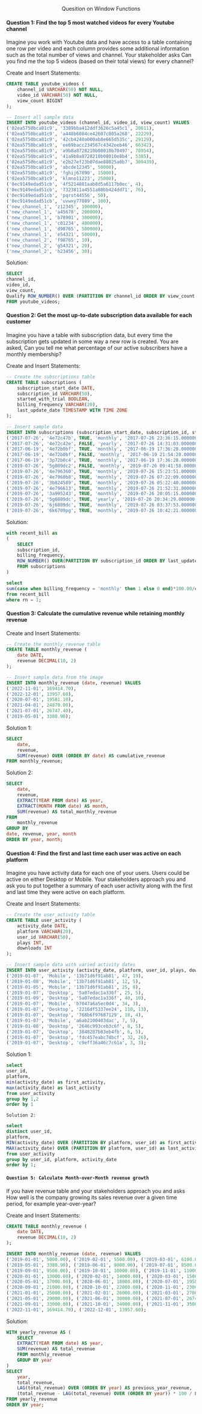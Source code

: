 <p align ='center'>Quesition on Window Functions</p>

#### Question 1: Find the top 5 most watched videos for every Youtube channel
Imagine you work with Youtube data and have access to a table containing one row per video and each column provides some additional information such as the total number of views and channel. Your stakeholder asks Can you find me the top 5 videos (based on their total views) for every channel?

Create and Insert Statements: 
```sql
CREATE TABLE youtube_videos (
    channel_id VARCHAR(50) NOT NULL,
    video_id VARCHAR(50) NOT NULL,
    view_count BIGINT
);

-- Insert all sample data
INSERT INTO youtube_videos (channel_id, video_id, view_count) VALUES
('02ea5750bca81c9', '3389bba412ddf3626c5a45c1', 20611),
('02ea5750bca81c9', 'a448b6084ce42607c805a268', 22229),
('02ea5750bca81c9', '42cb4240a000ab8e665d535c', 29129),
('02ea5750bca81c9', 'ee69bacc234567c4342eeb46', 66342),
('02ea5750bca81c9', 'a9b8a8728210b08010b70497', 78954),
('02ea5750bca81c9', '41a9b8a8728210b08010e8b4', 5385),
('02ea5750bca81c9', 'e2b27ef23b07dae88025a0b7', 309439),
('02ea5750bca81c9', 'abcde12345', 50000),
('02ea5750bca81c9', 'fghij67890', 15000),
('02ea5750bca81c9', 'klmno11223', 25000),
('0ec9149edad51cb', '4f5214881aab8d5a6117b0ec', 4),
('0ec9149edad51cb', '7323811a4551a88bb424dd71', 76),
('0ec9149edad51cb', 'pqrst44556', 50),
('0ec9149edad51cb', 'uvwxy77889', 100),
('new_channel_1', 'z12345', 100000),
('new_channel_1', 'a45678', 200000),
('new_channel_1', 'b78901', 300000),
('new_channel_1', 'c01234', 400000),
('new_channel_1', 'd98765', 500000),
('new_channel_1', 'e54321', 50000),
('new_channel_2', 'f98765', 10),
('new_channel_2', 'g54321', 20),
('new_channel_2', 'h23456', 30);
```

Solution: 
```sql
SELECT
channel_id,
video_id,
view_count,
Qualify ROW_NUMBER() OVER (PARTITION BY channel_id ORDER BY view_count DESC) <=5
FROM youtube_videos;
```

#### Question 2: Get the most up-to-date subscription data available for each customer
Imagine you have a table with subscription data, but every time the subscription gets updated in some way a new row is created. You are asked, Can you tell me what percentage of our active subscribers have a monthly membership?

Create and Insert Statements: 
```sql
-- Create the subscriptions table
CREATE TABLE subscriptions (
    subscription_start_date DATE,
    subscription_id VARCHAR(50),
    started_with_trial BOOLEAN,
    billing_frequency VARCHAR(20),
    last_update_date TIMESTAMP WITH TIME ZONE
);

-- Insert sample data
INSERT INTO subscriptions (subscription_start_date, subscription_id, started_with_trial, billing_frequency, last_update_date) VALUES
('2017-07-26', '4e72c47b', TRUE, 'monthly', '2017-07-26 23:36:15.000000 UTC'),
('2017-07-26', '4e72c42e', FALSE, 'yearly', '2017-07-26 14:31:03.000000 UTC'),
('2017-06-19', '4e72b0bf', TRUE, 'monthly', '2017-06-19 17:36:28.000000 UTC'),
('2017-06-19', '4e72b0bf', FALSE, 'monthly', '2017-06-19 21:54:20.000000 UTC'),
('2017-06-19', '3p72b0c4', TRUE, 'monthly', '2017-06-19 17:36:28.000000 UTC'),
('2019-07-26', '5g809dc2', FALSE, 'monthly', '2019-07-26 09:41:58.000000 UTC'),
('2019-07-26', '4e796360', TRUE, 'monthly', '2019-07-26 15:23:51.000000 UTC'),
('2019-07-26', '4e7960b8', TRUE, 'monthly', '2019-07-26 07:22:09.000000 UTC'),
('2019-07-26', '3b824589', TRUE, 'monthly', '2019-07-26 05:22:40.000000 UTC'),
('2019-07-26', '4e796613', TRUE, 'monthly', '2019-07-26 21:52:31.000000 UTC'),
('2019-07-26', '3a995243', TRUE, 'monthly', '2019-07-26 20:05:15.000000 UTC'),
('2019-07-26', '5g6809dc', TRUE, 'yearly', '2019-07-26 20:34:29.000000 UTC'),
('2019-07-26', '6j6809dc', TRUE, 'monthly', '2019-07-26 03:37:53.000000 UTC'),
('2019-07-26', '6k6709pg', TRUE, 'monthly', '2019-07-26 10:42:21.000000 UTC');
```

Solution: 
```sql
with recent_bill as 
(
    SELECT
    subscription_id,
    billing_frequency,
    ROW_NUMBER() OVER(PARTITION BY subscription_id ORDER BY last_update_date DESC) AS rn
    FROM subscriptions
)

select
sum(case when billing_frequency = 'monthly' then 1 else 0 end)*100.00/count(*) as Monthly_membership
from recent_bill
where rn = 1;
```

#### Question 3: Calculate the cumulative revenue while retaining monthly revenue


Create and Insert Statements: 
```sql
-- Create the monthly_revenue table
CREATE TABLE monthly_revenue (
    date DATE,
    revenue DECIMAL(10, 2)
);

-- Insert sample data from the image
INSERT INTO monthly_revenue (date, revenue) VALUES
('2022-11-01', 169414.70),
('2022-12-01', 13957.60),
('2020-07-01', 19581.10),
('2021-04-01', 24879.00),
('2021-07-01', 26747.40),
('2019-05-01', 3380.90);
```

Solution 1: 
```sql
SELECT
    date,
    revenue,
    SUM(revenue) OVER (ORDER BY date) AS cumulative_revenue
FROM monthly_revenue;
```

Solution 2: 
```sql
SELECT
    date,
    revenue,
    EXTRACT(YEAR FROM date) AS year,
    EXTRACT(MONTH FROM date) AS month,
    SUM(revenue) AS total_monthly_revenue
FROM
    monthly_revenue
GROUP BY
date, revenue, year, month
ORDER BY year, month;
```


#### Question 4: Find the first and last time each user was active on each platform
Imagine you have activity data for each one of your users. Users could be active on either Desktop or Mobile. Your stakeholders approach you and ask you to put together a summary of each user activity along with the first and last time they were active on each platform.

Create and Insert Statements: 
```sql
-- Create the user_activity table
CREATE TABLE user_activity (
    activity_date DATE,
    platform VARCHAR(20),
    user_id VARCHAR(50),
    plays INT,
    downloads INT
);

-- Insert sample data with varied activity dates
INSERT INTO user_activity (activity_date, platform, user_id, plays, downloads) VALUES
('2019-01-07', 'Mobile', '13b71d6f91ab81', 47, 19),
('2019-01-08', 'Mobile', '13b71d6f91ab81', 12, 5),
('2019-01-05', 'Mobile', '13b71d6f91ab81', 25, 8),
('2019-01-07', 'Desktop', '5a07edac1a336f', 25, 5),
('2019-01-09', 'Desktop', '5a07edac1a336f', 40, 10),
('2019-01-07', 'Mobile', 'b7047a6a5ec0d4', 34, 3),
('2019-01-07', 'Desktop', '2216df5337ee24', 110, 13),
('2019-01-07', 'Desktop', '768b6f97687129', 18, 4),
('2019-01-07', 'Mobile', 'a6ab2100403dac', 7, 5),
('2019-01-08', 'Desktop', '2646c993ceb3c6f', 8, 5),
('2019-01-07', 'Desktop', '3848287b83eb4fb', 6, 5),
('2019-01-07', 'Desktop', 'fdc457eabc7dbcf', 32, 26),
('2019-01-07', 'Desktop', 'c9eff36a46c7c61a', 3, 3);
```

Solution 1: 
```sql
select
user_id,
platform,
min(activity_date) as first_activity,
max(activity_date) as last_activity
from user_activity
group by 1,2
order by 1
```
`Solution 2:`
```sql
select
distinct user_id,
platform,
MIN(activity_date) OVER (PARTITION BY platform, user_id) as first_activity,
MAX(activity_date) OVER (PARTITION BY platform, user_id) as last_activity
from user_activity
group by user_id, platform, activity_date
order by 1;
```

#### `Question 5: Calculate Month-over-Month revenue growth`
If you have revenue table and your stakeholders approach you and asks How well is the company growing its sales revenue over a given time period, for example year-over-year?

Create and Insert Statements: 
```sql
CREATE TABLE monthly_revenue (
    date DATE,
    revenue DECIMAL(10, 2)
);

INSERT INTO monthly_revenue (date, revenue) VALUES
('2019-01-01', 5000.00), ('2019-02-01', 5500.00), ('2019-03-01', 6100.00), ('2019-04-01', 6800.00),
('2019-05-01', 3380.90), ('2019-06-01', 8000.00), ('2019-07-01', 8500.00), ('2019-08-01', 9000.00),
('2019-09-01', 9500.00), ('2019-10-01', 10000.00), ('2019-11-01', 11000.00), ('2019-12-01', 12000.00),
('2020-01-01', 13000.00), ('2020-02-01', 14000.00), ('2020-03-01', 15000.00), ('2020-04-01', 16000.00),
('2020-05-01', 17000.00), ('2020-06-01', 18000.00), ('2020-07-01', 19581.10), ('2020-08-01', 20000.00),
('2020-09-01', 21000.00), ('2020-10-01', 22000.00), ('2020-11-01', 23000.00), ('2020-12-01', 24000.00),
('2021-01-01', 25000.00), ('2021-02-01', 26000.00), ('2021-03-01', 27000.00), ('2021-04-01', 24879.00),
('2021-05-01', 29000.00), ('2021-06-01', 30000.00), ('2021-07-01', 26747.40), ('2021-08-01', 32000.00),
('2021-09-01', 33000.00), ('2021-10-01', 34000.00), ('2021-11-01', 35000.00), ('2021-12-01', 36000.00),
('2022-11-01', 169414.70), ('2022-12-01', 13957.60);
```

Solution: 
```sql
WITH yearly_revenue AS (
    SELECT
    EXTRACT(YEAR FROM date) AS year,
    SUM(revenue) AS total_revenue
    FROM monthly_revenue
    GROUP BY year
)
SELECT
    year,
    total_revenue,
    LAG(total_revenue) OVER (ORDER BY year) AS previous_year_revenue,
    (total_revenue - LAG(total_revenue) OVER (ORDER BY year)) * 100 / LAG(total_revenue) OVER (ORDER BY year) AS yoy_growth_percentage
FROM yearly_revenue
ORDER BY year;

```